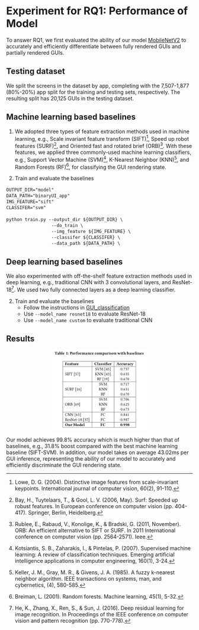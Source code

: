 # Experiment for RQ1: Performance of Model

To answer RQ1, we first evaluated the ability of our model [MobileNetV2](../../approach/GUI_classification/) to accurately and efficiently differentiate between fully rendered GUIs and partially rendered GUIs.

## Testing dataset
We split the screens in the dataset by app, completing with the 7,507-1,877 (80%-20%) app split for the training and testing sets, respectively.
The resulting split has 20,125 GUIs in the testing dataset.

## Machine learning based baselines
1. We adopted three types of feature extraction methods used in machine learning, e.g., Scale invariant feature transform (SIFT)[^1], Speed up robot features (SURF)[^2], and Oriented fast and rotated brief (ORB)[^3].
With these features, we applied three commonly-used machine learning classifiers, e.g., Support Vector Machine (SVM)[^4], K-Nearest Neighbor (KNN)[^5], and Random Forests (RF)[^6], for classifying the GUI rendering state.

2. Train and evaluate the baselines
```
OUTPUT_DIR="model"
DATA_PATH="binaryUI_app"
IMG_FEATURE="sift"
CLASSIFER="svm"

python train.py --output_dir ${OUTPUT_DIR} \
                 --do_train \
                 --img_feature ${IMG_FEATURE} \
                 --classifer ${CLASSIFER} \
                 --data_path ${DATA_PATH} \
```

## Deep learning based baselines
We also experimented with off-the-shelf feature extraction methods used in deep learning, e.g., traditional CNN with 3 convolutional layers, and ResNet-18[^7]. We used two fully connected layers as a deep learning classifier.

2. Train and evaluate the baselines
    - Follow the instructions in [GUI_classification](../../approach/GUI_classification/)
    - Use `--model_name resnet18` to evaluate ResNet-18
    - Use `--model_name custom` to evaluate traditional CNN


## Results
<p align="center">
<img src="../figures/model_performance.png" width="50%"/> 
</p>
Our model achieves 99.8% accuracy which is much higher than that of baselines, e.g., 31.8% boost compared with the best machine learning baseline (SIFT-SVM). In addition, our model takes on average 43.02ms per GUI inference, representing the ability of our model to accurately and efficiently discriminate the GUI rendering state.




[^1]: Lowe, D. G. (2004). Distinctive image features from scale-invariant keypoints. International journal of computer vision, 60(2), 91-110.
[^2]: Bay, H., Tuytelaars, T., & Gool, L. V. (2006, May). Surf: Speeded up robust features. In European conference on computer vision (pp. 404-417). Springer, Berlin, Heidelberg.
[^3]: Rublee, E., Rabaud, V., Konolige, K., & Bradski, G. (2011, November). ORB: An efficient alternative to SIFT or SURF. In 2011 International conference on computer vision (pp. 2564-2571). Ieee.
[^4]: Kotsiantis, S. B., Zaharakis, I., & Pintelas, P. (2007). Supervised machine learning: A review of classification techniques. Emerging artificial intelligence applications in computer engineering, 160(1), 3-24.
[^5]: Keller, J. M., Gray, M. R., & Givens, J. A. (1985). A fuzzy k-nearest neighbor algorithm. IEEE transactions on systems, man, and cybernetics, (4), 580-585.
[^6]: Breiman, L. (2001). Random forests. Machine learning, 45(1), 5-32.
[^7]: He, K., Zhang, X., Ren, S., & Sun, J. (2016). Deep residual learning for image recognition. In Proceedings of the IEEE conference on computer vision and pattern recognition (pp. 770-778).